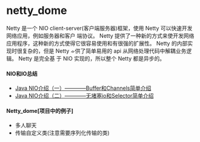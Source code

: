 # netty_dome
Netty 是一个 NIO client-server(客户端服务器)框架，使用 Netty 可以快速开发网络应用，例如服务器和客户
端协议。 Netty 提供了一种新的方式来使开发网络应用程序，这种新的方式使得它很容易使用和有很强的扩展性。
Netty 的内部实现时很复杂的，但是 Netty ᨀ供了简单易用的 api 从网络处理代码中解耦业务逻辑。 Netty 是完全基
于 NIO 实现的，所以整个 Netty 都是异步的。


#### NIO和IO总结
- [Java NIO介绍（一）————Buffer和Channels简单介绍](http://blog.csdn.net/qq_25673113/article/details/53203692)
- [Java NIO介绍（二）————无堵塞io和Selector简单介绍](http://blog.csdn.net/qq_25673113/article/details/53284732)


#### Netty_dome[项目中的例子]
- 多人聊天
- 传输自定义类(注意需要序列化传输的类)
